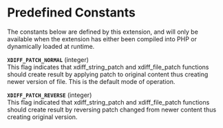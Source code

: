Predefined Constants
====================

The constants below are defined by this extension, and will only be
available when the extension has either been compiled into PHP or
dynamically loaded at runtime.

**`XDIFF_PATCH_NORMAL`** (<span class="type">integer</span>)  
<span class="simpara"> This flag indicates that <span
class="function">xdiff\_string\_patch</span> and <span
class="function">xdiff\_file\_patch</span> functions should create
result by applying patch to original content thus creating newer version
of file. This is the default mode of operation. </span>

**`XDIFF_PATCH_REVERSE`** (<span class="type">integer</span>)  
<span class="simpara"> This flag indicated that <span
class="function">xdiff\_string\_patch</span> and <span
class="function">xdiff\_file\_patch</span> functions should create
result by reversing patch changed from newer content thus creating
original version. </span>
